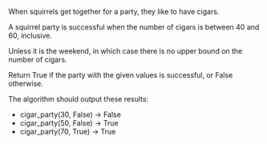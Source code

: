 When squirrels get together for a party, they like to have cigars.

A squirrel party is successful when the number of cigars is between 40 and 60, inclusive.

Unless it is the weekend, in which case there is no upper bound on the number of cigars.

Return True if the party with the given values is successful, or False otherwise.

The algorithm should output these results:
- cigar_party(30, False) → False
- cigar_party(50, False) → True
- cigar_party(70, True) → True
